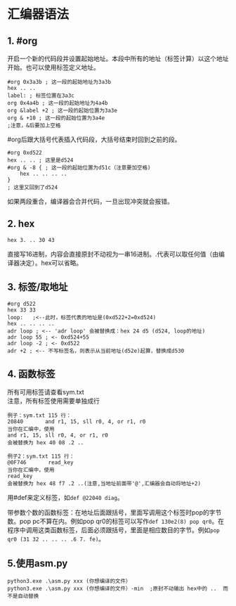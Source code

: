 # 汇编器语法

## 1. #org  
开启一个新的代码段并设置起始地址。本段中所有的地址（标签计算）以这个地址开始。也可以使用标签定义地址。  
```
#org 0x3a3b ; 这一段的起始地址为3a3b
hex .. ..
label: ; 标签位置在3a3c
org 0x4a4b ; 这一段的起始地址为4a4b
org &label +2 ; 这一段的起始位置为3a3e
org & +10 ; 这一段的起始位置为3a4e
;注意，&后要加上空格
```
#org后跟大括号代表插入代码段，大括号结束时回到之前的段。    
```
#org 0xd522
hex .. .. ; 这里是d524
#org & -8 { ; 这一段的起始位置为d51c（注意要加空格)
    hex .. .. .. ..
}
; 这里又回到了d524
```
如果两段重合，编译器会合并代码，一旦出现冲突就会报错。
## 2. hex  
```
hex 3. .. 30 43
```
直接写16进制，内容会直接原封不动视为一串16进制。.代表可以取任何值（由编译器决定）。hex可以省略。  

## 3. 标签/取地址  

```
#org d522
hex 33 33 
loop:   ;<--此时，标签代表的地址是(0xd522+2=0xd524)
hex .. .. .. ..
adr loop ; <-- 'adr loop' 会被替换成：hex 24 d5 (d524, loop的地址)
adr loop 55 ; <- 0xd524+55
adr loop -2 ; <- 0xd522
adr +2 ; <-- 不写标签名，则表示从当前地址(d52e)起算，替换成d530

```

## 4. 函数标签  
所有可用标签请查看sym.txt  
注意，所有标签使用需要单独成行
```
例子：sym.txt 115 行：
20840       and r1, 15, sll r0, 4, or r1, r0
当你在汇编中，使用
and r1, 15, sll r0, 4, or r1, r0
会被替换为 hex 40 08 .2 ..
```

```
例子2：sym.txt 115 行：
@0F746       read_key
当你在汇编中，使用
read_key
会被替换为 hex 48 f7 .2 ..(注意,当地址前面带'@',汇编器会自动将地址+2)
```

用#def来定义标签，如`def @22040 diag`。

带参数个数的函数标签：在地址后面跟括号，里面写调用这个标签时pop的字节数。pop pc不算在内。例如pop qr0的标签可以写作`def 130e2(8) pop qr0`。在程序中调用这类函数标签，后面必须跟括号，里面是相应数目的字节。例如`pop qr0 (31 32 .. .. .. .6 7. fe)`。

## 5.使用asm.py
```
python3.exe .\asm.py xxx (你想编译的文件）
python3.exe .\asm.py xxx (你想编译的文件）-min  ;原封不动输出 hex中的 ..  而不是自动替换

```